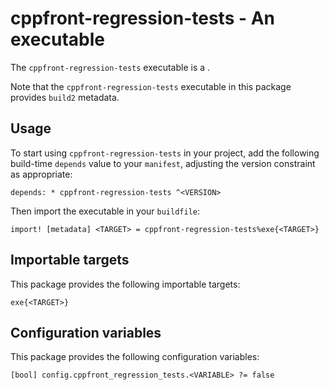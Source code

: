 # cppfront-regression-tests - An executable

The `cppfront-regression-tests` executable is a <SUMMARY-OF-FUNCTIONALITY>.

Note that the `cppfront-regression-tests` executable in this package provides `build2` metadata.


## Usage

To start using `cppfront-regression-tests` in your project, add the following build-time
`depends` value to your `manifest`, adjusting the version constraint as
appropriate:

```
depends: * cppfront-regression-tests ^<VERSION>
```

Then import the executable in your `buildfile`:

```
import! [metadata] <TARGET> = cppfront-regression-tests%exe{<TARGET>}
```


## Importable targets

This package provides the following importable targets:

```
exe{<TARGET>}
```

<DESCRIPTION-OF-IMPORTABLE-TARGETS>


## Configuration variables

This package provides the following configuration variables:

```
[bool] config.cppfront_regression_tests.<VARIABLE> ?= false
```

<DESCRIPTION-OF-CONFIG-VARIABLES>
